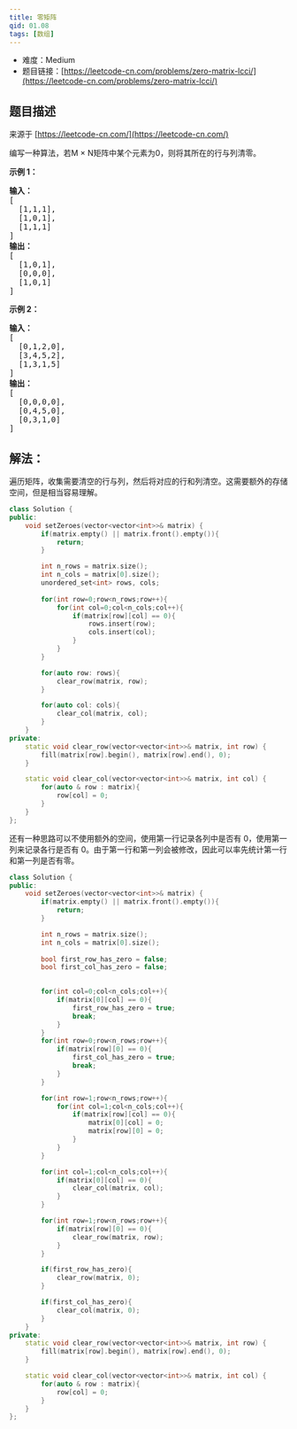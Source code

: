 ```yaml
---
title: 零矩阵
qid: 01.08
tags: [数组]
---
```



- 难度：Medium
- 题目链接：[https://leetcode-cn.com/problems/zero-matrix-lcci/](https://leetcode-cn.com/problems/zero-matrix-lcci/)


## 题目描述

来源于 [https://leetcode-cn.com/](https://leetcode-cn.com/)

<p>编写一种算法，若M × N矩阵中某个元素为0，则将其所在的行与列清零。</p>



<p><strong>示例 1：</strong></p>

<pre><strong>输入：</strong>
[
  [1,1,1],
  [1,0,1],
  [1,1,1]
]
<strong>输出：</strong>
[
  [1,0,1],
  [0,0,0],
  [1,0,1]
]
</pre>

<p><strong>示例 2：</strong></p>

<pre><strong>输入：</strong>
[
  [0,1,2,0],
  [3,4,5,2],
  [1,3,1,5]
]
<strong>输出：</strong>
[
  [0,0,0,0],
  [0,4,5,0],
  [0,3,1,0]
]
</pre>


## 解法：

遍历矩阵，收集需要清空的行与列，然后将对应的行和列清空。这需要额外的存储空间，但是相当容易理解。

```c++
class Solution {
public:
    void setZeroes(vector<vector<int>>& matrix) {
        if(matrix.empty() || matrix.front().empty()){
            return;
        }

        int n_rows = matrix.size();
        int n_cols = matrix[0].size();
        unordered_set<int> rows, cols;
        
        for(int row=0;row<n_rows;row++){
            for(int col=0;col<n_cols;col++){
                if(matrix[row][col] == 0){
                    rows.insert(row);
                    cols.insert(col);
                }
            }
        }

        for(auto row: rows){
            clear_row(matrix, row);
        }

        for(auto col: cols){
            clear_col(matrix, col);
        }
    }
private:
    static void clear_row(vector<vector<int>>& matrix, int row) {
        fill(matrix[row].begin(), matrix[row].end(), 0);
    }

    static void clear_col(vector<vector<int>>& matrix, int col) {
        for(auto & row : matrix){
            row[col] = 0;
        }
    }
};
```

还有一种思路可以不使用额外的空间，使用第一行记录各列中是否有 0，使用第一列来记录各行是否有 0。由于第一行和第一列会被修改，因此可以率先统计第一行和第一列是否有零。

```c++
class Solution {
public:
    void setZeroes(vector<vector<int>>& matrix) {
        if(matrix.empty() || matrix.front().empty()){
            return;
        }

        int n_rows = matrix.size();
        int n_cols = matrix[0].size();
        
        bool first_row_has_zero = false;
        bool first_col_has_zero = false;

        
        for(int col=0;col<n_cols;col++){
            if(matrix[0][col] == 0){
                first_row_has_zero = true;
                break;
            }
        }
        for(int row=0;row<n_rows;row++){
            if(matrix[row][0] == 0){
                first_col_has_zero = true;
                break;
            }
        }

        for(int row=1;row<n_rows;row++){
            for(int col=1;col<n_cols;col++){
                if(matrix[row][col] == 0){
                    matrix[0][col] = 0;
                    matrix[row][0] = 0;
                }
            }
        }

        for(int col=1;col<n_cols;col++){
            if(matrix[0][col] == 0){
                clear_col(matrix, col);
            }
        }

        for(int row=1;row<n_rows;row++){
            if(matrix[row][0] == 0){
                clear_row(matrix, row);
            }
        }

        if(first_row_has_zero){
            clear_row(matrix, 0);
        }

        if(first_col_has_zero){
            clear_col(matrix, 0);
        }
    }
private:
    static void clear_row(vector<vector<int>>& matrix, int row) {
        fill(matrix[row].begin(), matrix[row].end(), 0);
    }

    static void clear_col(vector<vector<int>>& matrix, int col) {
        for(auto & row : matrix){
            row[col] = 0;
        }
    }
};
```